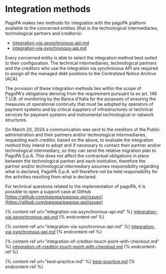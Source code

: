 # Integration methods

PagoPA makes two methods for integration with the pagoPA platform available to the concerned entities (that is the technological intermediaries, technological partners and creditors):

* [integration-via-asynchronous-api.md](integration-via-asynchronous-api.md "mention")
* [integration-via-synchronous-api.md](integration-via-synchronous-api.md "mention")

Every concerned entity is able to select the integration method best suited to their configuration. The technical intermediaries, technological partners and the creditors who use the integration via synchronous API are required to assign all the managed debt positions to the _Centralized Notice Archive_ (ACA).  

The provision of these integration methods lies within the scope of PagoPA's obligations deriving from the requirement pursuant to ex art. 146 T.U.B. of monitoring by the Banca d'Italia for the purposes of ensuring the measures of operational continuity that must be adopted by operators of payment systems and by critical suppliers of infrastructures or technical services for payment systems and instrumental technological or network structures. 

On March 20, 2024 a communication was sent to the creditors of the Public administration and their partners and/or technological intermediaries, requesting each creditor, based on the above, to evaluate the integration method they intend to adopt and if necessary to contact their partner and/or technological intermediary, so they can send the relative migration plan to PagoPA S.p.A. This does not affect the contractual obligations in place between the technological partner and each institution, therefore the partner and/or technological intermediary assumes responsibility regarding what is declared, PagoPA S.p.A. will therefore not be held responsibility for the activities resulting from what is declared.

For technical questions related to the implementation of pagoPA, it is possible to open a support case at GitHub [https://github.com/pagopa/pagopa-api/issues](https://github.com/pagopa/pagopa-api/issues)

{% content-ref url="integration-via-asynchronous-api.md" %} [integration-via-asynchronous-api.md](integration-via-asynchronous-api.md) {% endcontent-ref %}

{% content-ref url="integration-via-synchronous-api.md" %} [integration-via-synchronous-api.md](integration-via-synchronous-api.md) {% endcontent-ref %}

{% content-ref url="integration-of-creditor-touch-point-with-checkout.md" %} [integration-of-creditor-touch-point-with-checkout.md](integration-of-creditor-touch-point-with-checkout.md) {% endcontent-ref %}

{% content-ref url="best-practice.md" %} [best-practice.md](best-practice.md) {% endcontent-ref %}